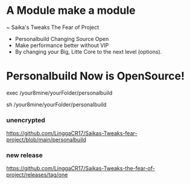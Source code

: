 # A Module make a module
~ Saika's Tweaks The Fear of Project
- Personalbuild Changing Source Open
- Make performance better without VIP
- By changing your Big, Litte Core to the next level (options).

# Personalbuild Now is OpenSource!
exec /your8mine/yourFolder/personalbuild

sh /your8mine/yourFolder/personalbuild

### unencrypted ###
https://github.com/LinggaCR17/Saikas-Tweaks-fear-project/blob/main/personalbuild

### new release ###
https://github.com/LinggaCR17/Saikas-Tweaks-the-fear-of-project/releases/tag/one
